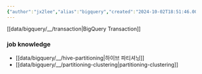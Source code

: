 ```yaml
---
{"author":"jx2lee","alias":"bigquery","created":"2024-10-02T18:51:46.000+09:00","last-updated":"2024-07-28 01:35","tags":["bigquery","overview"],"dg-publish":true,"dg-home-link":true,"dg-show-local-graph":true,"dg-show-backlinks":true,"dg-show-toc":false,"dg-show-inline-title":false,"dg-show-file-tree":false,"dg-enable-search":true,"dg-link-preview":"ture","dg-show-tags":false,"dg-pass-frontmatter":false,"priority":5,"permalink":"/data/bigquery/bigquery-overview/","dgHomeLink":true,"dgShowBacklinks":true,"dgShowLocalGraph":true,"dgEnableSearch":true,"dgLinkPreview":"ture","dgPassFrontmatter":true,"noteIcon":""}
---
```



[[data/bigquery/__/transaction\|BigQuery Transaction]]

### job knowledge
- [[data/bigquery/__/hive-partitioning\|하이브 파티셔닝]]
- [[data/bigquery/__/partitioning-clustering\|partitioning-clustering]]
